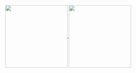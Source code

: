 <a href="https://github.com/Ubb90">
  <img height=200 align="center" src="https://github-readme-stats-rongronggg9.vercel.app/api?username=Ubb90&count_private=true&show_icons=true&theme=radical&include_all_commits=true&count_private=true" />
</a>
<a href="https://github.com/Ubb90">
  <img height=200 align="center" src="https://github-readme-stats-rongronggg9.vercel.app/api/top-langs/?username=Ubb90&layout=compact" />
</a>


<!--
**Ubb90/Ubb90** is a ✨ _special_ ✨ repository because its `README.md` (this file) appears on your GitHub profile.


Here are some ideas to get you started:

- 🔭 I’m currently working on ...
- 🌱 I’m currently learning ...
- 👯 I’m looking to collaborate on ...
- 🤔 I’m looking for help with ...
- 💬 Ask me about ...
- 📫 How to reach me: ...
- 😄 Pronouns: ...
- ⚡ Fun fact: ...
-->

